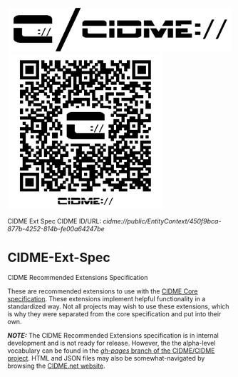 ![CIDME project banner logo - dual](logos/cidme-banner_logo-dual-750x150.png "CIDME project banner logo - dual")
![CIDME Ext Spec QR code - cidme://public/EntityContext/450f9bca-877b-4252-814b-fe00a64247be](logos/cidme-ext_spec-qr_code-350x350.png "CIDME Ext Spec QR code - cidme://public/EntityContext/450f9bca-877b-4252-814b-fe00a64247be")

CIDME Ext Spec CIDME ID/URL: _cidme://public/EntityContext/450f9bca-877b-4252-814b-fe00a64247be_


# CIDME-Ext-Spec
CIDME Recommended Extensions Specification

These are recommended extensions to use with the [CIDME Core specification](http://github.com/CIDME/CIDME-Core-Spec).  These extensions implement helpful functionality in a standardized way.  Not all projects may wish to use these extensions, which is why they were separated from the core specification and put into their own.

**_NOTE:_** The CIDME Recommended Extensions specification is in internal development and is not ready for release.  However, the the alpha-level vocabulary can be found in the [_gh-pages_ branch of the CIDME/CIDME project](https://github.com/cidme/CIDME/tree/gh-pages).  HTML and JSON files may also be somewhat-navigated by browsing the [CIDME.net website](http://cidme.net).
